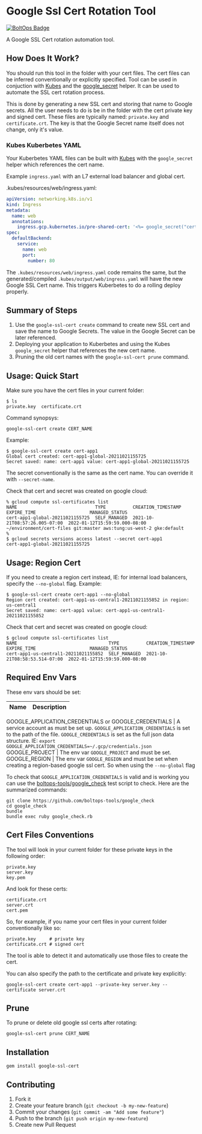 # Google Ssl Cert Rotation Tool

[![BoltOps Badge](https://img.boltops.com/boltops/badges/boltops-badge.png)](https://www.boltops.com)

A Google SSL Cert rotation automation tool.

## How Does It Work?

You should run this tool in the folder with your cert files. The cert files can be inferred conventionally or explicitly specified. Tool can be used in conjuction with [Kubes](https://kubes.guru/) and the [google_secret](https://kubes.guru/docs/helpers/google/secrets/) helper. It can be used to automate the SSL cert rotation process.

This is done by generating a new SSL cert and storing that name to Google secrets.  All the user needs to do is be in the folder with the cert private key and signed cert. These files are typically named: `private.key` and `certificate.crt`.  The key is that the Google Secret name itself does not change, only it's value.

### Kubes Kuberbetes YAML

Your Kuberbetes YAML files can be built with [Kubes](https://kubes.guru/) with the `google_secret` helper which references the cert name.

Example `ingress.yaml` with an L7 external load balancer and global cert.

.kubes/resources/web/ingress.yaml:

```yaml
apiVersion: networking.k8s.io/v1
kind: Ingress
metadata:
  name: web
  annotations:
    ingress.gcp.kubernetes.io/pre-shared-cert: '<%= google_secret("cert-app1", base64: false) %>'
spec:
  defaultBackend:
    service:
      name: web
      port:
        number: 80
```

The `.kubes/resources/web/ingress.yaml` code remains the same, but the generated/compiled ``.kubes/output/web/ingress.yaml`` will have the new Google SSL Cert name.  This triggers Kuberbetes to do a rolling deploy properly.

## Summary of Steps

1. Use the `google-ssl-cert create` command to create new SSL cert and save the name to Google Secrets.  The value in the Google Secret can be later referenced.
2. Deploying your application to Kuberbetes and using the Kubes `google_secret` helper that references the new cert name.
3. Pruning the old cert names with the `google-ssl-cert prune` command.

## Usage: Quick Start

Make sure you have the cert files in your current folder:

    $ ls
    private.key  certificate.crt

Command synopsys:

    google-ssl-cert create CERT_NAME

Example:

    $ google-ssl-cert create cert-app1
    Global cert created: cert-app1-global-20211021155725
    Secret saved: name: cert-app1 value: cert-app1-global-20211021155725

The secret conventionally is the same as the cert name. You can override it with `--secret-name`.

Check that cert and secret was created on google cloud:

    % gcloud compute ssl-certificates list
    NAME                             TYPE          CREATION_TIMESTAMP             EXPIRE_TIME                    MANAGED_STATUS
    cert-app1-global-20211021155725  SELF_MANAGED  2021-10-21T08:57:26.005-07:00  2022-01-12T15:59:59.000-08:00
    ~/environment/cert-files git:master aws:tung:us-west-2 gke:default
    %
    $ gcloud secrets versions access latest --secret cert-app1
    cert-app1-global-20211021155725

## Usage: Region Cert

If you need to create a region cert instead, IE: for internal load balancers, specify the `--no-global` flag. Example:

    $ google-ssl-cert create cert-app1 --no-global
    Region cert created: cert-app1-us-central1-20211021155852 in region: us-central1
    Secret saved: name: cert-app1 value: cert-app1-us-central1-20211021155852

Check that cert and secret was created on google cloud:

    $ gcloud compute ssl-certificates list
    NAME                                  TYPE          CREATION_TIMESTAMP             EXPIRE_TIME                    MANAGED_STATUS
    cert-app1-us-central1-20211021155852  SELF_MANAGED  2021-10-21T08:58:53.514-07:00  2022-01-12T15:59:59.000-08:00

## Required Env Vars

These env vars should be set:

Name | Description
--- | ---
GOOGLE\_APPLICATION_CREDENTIALS or
GOOGLE_CREDENTIALS | A service account as must be set up. `GOOGLE_APPLICATION_CREDENTIALS` is set to the path of the file. `GOOGLE_CREDENTIALS` is set as the full json data structure. IE: `export GOOGLE_APPLICATION_CREDENTIALS=~/.gcp/credentials.json`
GOOGLE_PROJECT | The env var `GOOGLE_PROJECT` and must be set.
GOOGLE_REGION | The env var `GOOGLE_REGION` and must be set when creating a region-based google ssl cert. So when using the `--no-global` flag

To check that `GOOGLE_APPLICATION_CREDENTIALS` is valid and is working you can use the [boltops-tools/google_check](https://github.com/boltops-tools/google_check) test script to check. Here are the summarized commands:

    git clone https://github.com/boltops-tools/google_check
    cd google_check
    bundle
    bundle exec ruby google_check.rb

## Cert Files Conventions

The tool will look in your current folder for these private keys in the following order:

    private.key
    server.key
    key.pem

And look for these certs:

    certificate.crt
    server.crt
    cert.pem

So, for example, if you name your cert files in your current folder conventionally like so:

    private.key     # private key
    certificate.crt # signed cert

The tool is able to detect it and automatically use those files to create the cert.

You can also specify the path to the certificate and private key explicitly:

    google-ssl-cert create cert-app1 --private-key server.key --certificate server.crt

## Prune

To prune or delete old google ssl certs after rotating:

    google-ssl-cert prune CERT_NAME

## Installation

    gem install google-ssl-cert

## Contributing

1. Fork it
2. Create your feature branch (`git checkout -b my-new-feature`)
3. Commit your changes (`git commit -am "Add some feature"`)
4. Push to the branch (`git push origin my-new-feature`)
5. Create new Pull Request
